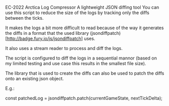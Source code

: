 EC-2022 Arctica Log Compressor
A lightweight JSON diffing tool
You can use this script to reduce the size of the logs by tracking only the diffs between the ticks.

It makes the logs a bit more difficult to read because of the way it generates the diffs in a format that the used library (jsondiffpatch)[http://badge.fury.io/js/jsondiffpatch] uses.

It also uses a stream reader to process and diff the logs.

The script is configured to diff the logs in a sequential mannor (based on my limited testing and use case this results in the smallest file size).

The library that is used to create the diffs can also be used to patch the diffs onto an existing json object.

E.g.:

const patchedLog = jsondiffpatch.patch(currentGameState, nextTickDelta);
